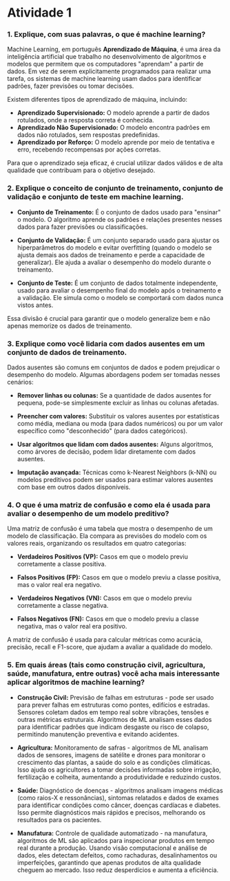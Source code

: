 # Atividade 1

### 1. Explique, com suas palavras, o que é machine learning?
Machine Learning, em português **Aprendizado de Máquina**, é uma área da inteligência artificial que trabalho no desenvolvimento de algoritmos e modelos que permitem que os computadores "aprendam" a partir de dados. Em vez de serem explicitamente programados para realizar uma tarefa, os sistemas de machine learning usam dados para identificar padrões, fazer previsões ou tomar decisões. 

Existem diferentes tipos de aprendizado de máquina, incluindo:

- **Aprendizado Supervisionado:** O modelo aprende a partir de dados rotulados, onde a resposta correta é conhecida.
- **Aprendizado Não Supervisionado:** O modelo encontra padrões em dados não rotulados, sem respostas predefinidas.
- **Aprendizado por Reforço:** O modelo aprende por meio de tentativa e erro, recebendo recompensas por ações corretas.

Para que o aprendizado seja eficaz, é crucial utilizar dados válidos e de alta qualidade que contribuam para o objetivo desejado.

### 2. Explique o conceito de conjunto de treinamento, conjunto de validação e conjunto de teste em machine learning.
- **Conjunto de Treinamento:** É o conjunto de dados usado para "ensinar" o modelo. O algoritmo aprende os padrões e relações presentes nesses dados para fazer previsões ou classificações.

- **Conjunto de Validação:** É um conjunto separado usado para ajustar os hiperparâmetros do modelo e evitar overfitting (quando o modelo se ajusta demais aos dados de treinamento e perde a capacidade de generalizar). Ele ajuda a avaliar o desempenho do modelo durante o treinamento.

- **Conjunto de Teste:** É um conjunto de dados totalmente independente, usado para avaliar o desempenho final do modelo após o treinamento e a validação. Ele simula como o modelo se comportará com dados nunca vistos antes.  
  
Essa divisão é crucial para garantir que o modelo generalize bem e não apenas memorize os dados de treinamento.

### 3. Explique como você lidaria com dados ausentes em um conjunto de dados de treinamento.
Dados ausentes são comuns em conjuntos de dados e podem prejudicar o desempenho do modelo. Algumas abordagens podem ser tomadas nesses cenários: 
- **Remover linhas ou colunas:** Se a quantidade de dados ausentes for pequena, pode-se simplesmente excluir as linhas ou colunas afetadas.

- **Preencher com valores:** Substituir os valores ausentes por estatísticas como média, mediana ou moda (para dados numéricos) ou por um valor específico como "desconhecido" (para dados categóricos).

- **Usar algoritmos que lidam com dados ausentes:** Alguns algoritmos, como árvores de decisão, podem lidar diretamente com dados ausentes.

- **Imputação avançada:** Técnicas como k-Nearest Neighbors (k-NN) ou modelos preditivos podem ser usados para estimar valores ausentes com base em outros dados disponíveis.

### 4. O que é uma matriz de confusão e como ela é usada para avaliar o desempenho de um modelo preditivo?
Uma matriz de confusão é uma tabela que mostra o desempenho de um modelo de classificação. Ela compara as previsões do modelo com os valores reais, organizando os resultados em quatro categorias:

- **Verdadeiros Positivos (VP):** Casos em que o modelo previu corretamente a classe positiva.

- **Falsos Positivos (FP):** Casos em que o modelo previu a classe positiva, mas o valor real era negativo.

- **Verdadeiros Negativos (VN):** Casos em que o modelo previu corretamente a classe negativa.

- **Falsos Negativos (FN):** Casos em que o modelo previu a classe negativa, mas o valor real era positivo.

A matriz de confusão é usada para calcular métricas como acurácia, precisão, recall e F1-score, que ajudam a avaliar a qualidade do modelo.

### 5. Em quais áreas (tais como construção civil, agricultura, saúde, manufatura, entre outras) você acha mais interessante aplicar algoritmos de machine learning?
- **Construção Civil:** Previsão de falhas em estruturas - pode ser usado para prever falhas em estruturas como pontes, edifícios e estradas. Sensores coletam dados em tempo real sobre vibrações, tensões e outras métricas estruturais. Algoritmos de ML analisam esses dados para identificar padrões que indicam desgaste ou risco de colapso, permitindo manutenção preventiva e evitando acidentes.

- **Agricultura:** Monitoramento de safras - algoritmos de ML analisam dados de sensores, imagens de satélite e drones para monitorar o crescimento das plantas, a saúde do solo e as condições climáticas. Isso ajuda os agricultores a tomar decisões informadas sobre irrigação, fertilização e colheita, aumentando a produtividade e reduzindo custos.

- **Saúde:** Diagnóstico de doenças - algoritmos analisam imagens médicas (como raios-X e ressonâncias), sintomas relatados e dados de exames para identificar condições como câncer, doenças cardíacas e diabetes. Isso permite diagnósticos mais rápidos e precisos, melhorando os resultados para os pacientes.

- **Manufatura:** Controle de qualidade automatizado - na manufatura, algoritmos de ML são aplicados para inspecionar produtos em tempo real durante a produção. Usando visão computacional e análise de dados, eles detectam defeitos, como rachaduras, desalinhamentos ou imperfeições, garantindo que apenas produtos de alta qualidade cheguem ao mercado. Isso reduz desperdícios e aumenta a eficiência.






